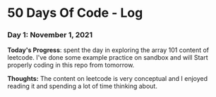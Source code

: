 # 50 Days Of Code - Log

### Day 1: November 1, 2021

**Today's Progress**: spent the day in exploring the array 101 content of leetcode. I've done some example practice on sandbox and will Start properly coding in this repo from tomorrow.

**Thoughts:** The content on leetcode is very conceptual and I enjoyed reading it and spending a lot of time thinking about.
